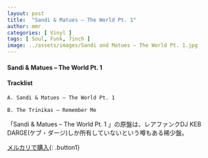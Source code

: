 ```yaml
---
layout: post
title:  "Sandi & Matues – The World Pt. 1"
author: mmr
categories: [ Vinyl ]
tags: [ Soul, Funk, 7inch ]
image: ../assets/images/Sandi and Matues – The World Pt. 1.jpg
---
```


#### Sandi & Matues – The World Pt. 1

#### Tracklist
```md
A. Sandi & Matues – The World Pt. 1

B. The Trinikas – Remember Me
```

「Sandi & Matues – The World Pt. 1 」の原盤は、レアファンクDJ KEB DARGE(ケブ・ダージ)しか所有していないという噂もある稀少盤。

[メルカリで購入](https://jp.mercari.com/item/m51407200617?afid=6142608987){: .button1}

